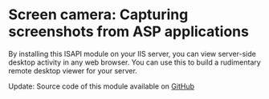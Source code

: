 Screen camera: Capturing screenshots from ASP applications
==========================================================

By installing this ISAPI module on your IIS server, you can view server-side desktop activity in any web browser. You can use this to build a rudimentary remote desktop viewer for your server.

Update: Source code of this module available on [GitHub](https://github.com/mveteanu/ScreenCamera)
